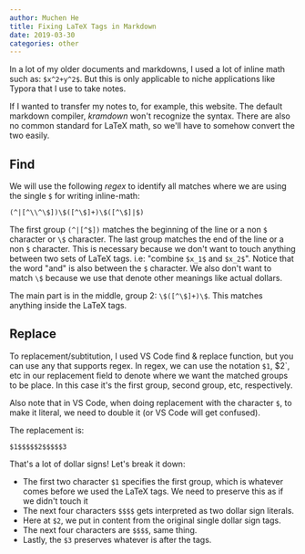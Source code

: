 ```yaml
---
author: Muchen He
title: Fixing LaTeX Tags in Markdown
date: 2019-03-30
categories: other
---
```



In a lot of my older documents and markdowns, I used a lot of inline math such as: `$x^2+y^2$`. 
But this is only applicable to niche applications like Typora that I use to take notes.

If I wanted to transfer my notes to, for example, this website. The default markdown compiler, *kramdown* won't recognize
the syntax. There are also no common standard for LaTeX math, so we'll have to somehow convert the two easily.

<!-- excerpt -->

## Find

We will use the following *regex* to identify all matches where we are using the single `$` for writing inline-math:


```
(^|[^\\^\$])\$([^\$]+)\$([^\$]|$)
```

The first group `(^|[^$])` matches the beginning of the line or a non `$` character or `\$` character. The last group matches the end of the line or a non `$` character. This is necessary because we don't want to touch anything between two sets of LaTeX tags. i.e: "combine `$x_1$` and `$x_2$`". Notice that the word "and" is also between the `$` character. We also don't want to match `\$` because we use that denote other meanings like actual dollars.

The main part is in the middle, group 2: `\$([^\$]+)\$`. This matches anything inside the LaTeX tags.

## Replace

To replacement/subtitution, I used VS Code find & replace function, but you can use any that supports regex. In regex, we can use the notation `$1`, $2`, etc in our replacement field to denote where we want the matched groups to be place. In this case it's the first group, second group, etc, respectively.

Also note that in VS Code, when doing replacement with the character `$`, to make it literal, we need to double it (or VS Code will get confused).

The replacement is:

```
$1$$$$$2$$$$$3
```

That's a lot of dollar signs! Let's break it down:

- The first two character `$1` specifies the first group, which is whatever comes before we used the LaTeX tags. We need to preserve this as if we didn't touch it
- The next four characters `$$$$` gets interpreted as two dollar sign literals.
- Here at `$2`, we put in content from the original single dollar sign tags.
- The next four characters are `$$$$`, same thing.
- Lastly, the `$3` preserves whatever is after the tags.